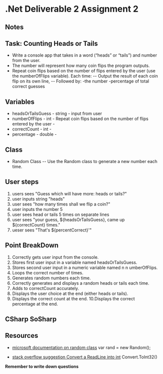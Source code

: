 ﻿# .Net Deliverable 2 Assignment 2

## Notes

## Task: Counting Heads or Tails
- Write a console app that takes in a word (“heads” or “tails”) and number from the user.
- The number will represent how many coin flips the program outputs.
- Repeat coin flips based on the number of flips entered by the user (use the numberOfFlips​ variable). Each time:
-- Output the result of each coin flip on its own line,
 -- Followed by:
        -the number
        -percentage of total correct guesses

## Variables
- headsOrTailsGuess - string - input from user 
- numberOfFlips - int - Repeat coin flips based on the number of flips entered by the user - 
- correctCount - int -
- percentage - double - 

## Class
- Random Class
--  Use the R​andom ​class to generate a new number each time.


## User steps
1. users sees "Guess which will have more: heads or tails?"
2. user inputs string "heads"
3. user sees "how many times shall we flip a coin?"
4. user inputs the number 5
5. user sees head or tails 5 times on separate lines 
6. user sees "your guess, ${headsOrTailsGuess}, came up ${correctCount} times."
7. ueser sees "That's ${percentCorrect}'"

## Point BreakDown

1. Correctly gets user input from the console.
2. Stores first user input in a variable named ​headsOrTailsGuess.​
3. Stores second user input in a numeric variable named n​ n umberOfFlips​.
4. Loops the correct number of times.
5. Generates random numbers each time.
6. Correctly generates and displays a random heads or tails each time.
7. Adds to ​correctCount​ accurately.
8. Displays the user choice at the end (either heads or tails).
9. Displays the correct count at the end.
10.Displays the correct percentage at the end.

## CSharp SoSharp



## Resources
- [microsoft documentation on random class](https://docs.microsoft.com/en-us/dotnet/api/system.random?view=netcore-3.1)
var rand = new Random();

- [stack overflow suggestion Convert a ReadLine into int](https://stackoverflow.com/questions/24443827/reading-an-integer-from-user-input)
  Convert.ToInt32()



**Remember to write down questions**


